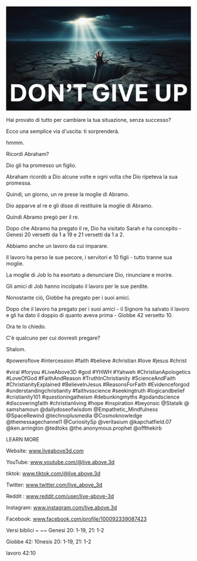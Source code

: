 ![Video cover image](../cover.jpg "cover photo")

Hai provato di tutto per cambiare la tua situazione, senza successo?

Ecco una semplice via d'uscita: ti sorprenderà.

hmmm.

Ricordi Abraham?

Dio gli ha promesso un figlio.

Abraham ricordò a Dio alcune volte e ogni volta che Dio ripeteva la sua promessa.

Quindi, un giorno, un re prese la moglie di Abramo.

Dio apparve al re e gli disse di restituire la moglie di Abramo.

Quindi Abramo pregò per il re.

Dopo che Abramo ha pregato il re, Dio ha visitato Sarah e ha concepito - Genesi 20 versetti da 1 a 19 e 21 versetti da 1 a 2.

Abbiamo anche un lavoro da cui imparare.

Il lavoro ha perso le sue pecore, i servitori e 10 figli - tutto tranne sua moglie.

La moglie di Job lo ha esortato a denunciare Dio, rinunciare e morire.

Gli amici di Job hanno incolpato il lavoro per le sue perdite.

Nonostante ciò, Giobbe ha pregato per i suoi amici.

Dopo che il lavoro ha pregato per i suoi amici - il Signore ha salvato il lavoro e gli ha dato il doppio di quanto aveva prima - Giobbe 42 versetto 10.

Ora te lo chiedo.

C'è qualcuno per cui dovresti pregare?

Shalom.


#poweroflove #intercession #faith #believe #christian #love #jesus #christ

#viral #foryou #LiveAbove3D #god #YHWH #Yahweh #ChristianApologetics #LoveOfGod #FaithAndReason #TruthInChristianity #ScienceAndFaith #ChristianityExplained #BelieveInJesus #ReasonsForFaith #Evidenceforgod #understandingchristianity #faithvsscience #seekingtruth #logicandbelief #cristianity101 #questioningatheism #debunkingmyths #godandscience #discoveringfaith #christianliving #hope #inspiration #beyonsic @Statalk @ samshamoun @dailydoseofwisdom @Empathetic_Mindfulness @SpaceRewind @technoplusmedia @Cosmoknowledge @themessagechannel1 @CuriositySp @veritasium @kapchatfield.07 @ken.arrington @tedtoks @the.anonymous.prophet @offthekirb

LEARN MORE


Website: www.liveabove3d.com

YouTube: www.youtube.com/@live.above.3d

tiktok: www.tiktok.com/@live.above.3d

Twitter: www.twitter.com/live_above_3d

Reddit : www.reddit.com/user/live-above-3d

Instagram: www.instagram.com/live.above.3d

Facebook: www.facebook.com/profile/100092339087423

Versi biblici ~ ~~ Genesi 20: 1-19, 21: 1-2


Giobbe 42: 10nesis 20: 1-19, 21: 1-2

lavoro 42:10
